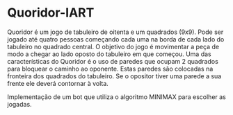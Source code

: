 # Quoridor-IART

Quoridor é um jogo de tabuleiro de oitenta e um quadrados (9x9). Pode ser jogado até quatro pessoas começando cada uma na borda de cada lado do tabuleiro no quadrado central. O objetivo do jogo é movimentar a peça de modo a chegar ao lado oposto do tabuleiro em que começou. Uma das características do Quoridor é o uso de paredes que ocupam 2 quadrados para bloquear o caminho ao oponente. Estas paredes são colocadas na fronteira dos quadrados do tabuleiro. Se o opositor tiver uma parede a sua frente ele deverá contornar à volta.

Implementação de um bot que utiliza o algoritmo MINIMAX para escolher as jogadas.
